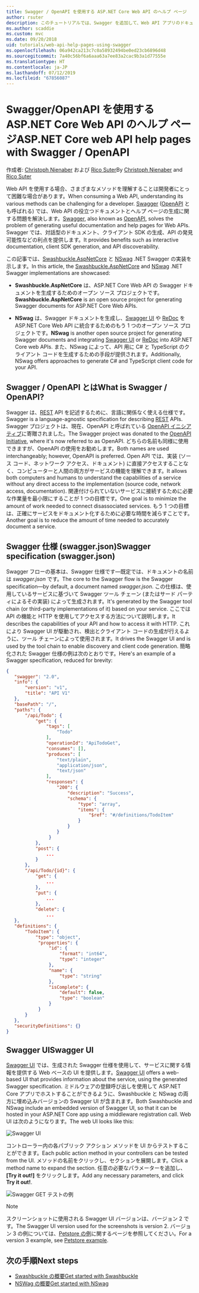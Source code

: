```yaml
---
title: Swagger / OpenAPI を使用する ASP.NET Core Web API のヘルプ ページ
author: rsuter
description: このチュートリアルでは、Swagger を追加して、Web API アプリのドキュメントとヘルプ ページを生成する手順を説明します。
ms.author: scaddie
ms.custom: mvc
ms.date: 09/20/2018
uid: tutorials/web-api-help-pages-using-swagger
ms.openlocfilehash: 06a942ca213c7c0a58932494be0ed23cb6896d48
ms.sourcegitcommit: 7a40c56bf6a6aaa63a7ee83a2cac9b3a1d77555e
ms.translationtype: HT
ms.contentlocale: ja-JP
ms.lasthandoff: 07/12/2019
ms.locfileid: "67856087"
---
```

# <a name="aspnet-core-web-api-help-pages-with-swagger--openapi"></a><span data-ttu-id="23979-103">Swagger/OpenAPI を使用する ASP.NET Core Web API のヘルプ ページ</span><span class="sxs-lookup"><span data-stu-id="23979-103">ASP.NET Core web API help pages with Swagger / OpenAPI</span></span>

<span data-ttu-id="23979-104">作成者: [Christoph Nienaber](https://twitter.com/zuckerthoben) および [Rico Suter](https://blog.rsuter.com/)</span><span class="sxs-lookup"><span data-stu-id="23979-104">By [Christoph Nienaber](https://twitter.com/zuckerthoben) and [Rico Suter](https://blog.rsuter.com/)</span></span>

<span data-ttu-id="23979-105">Web API を使用する場合、さまざまなメソッドを理解することは開発者にとって困難な場合があります。</span><span class="sxs-lookup"><span data-stu-id="23979-105">When consuming a Web API, understanding its various methods can be challenging for a developer.</span></span> <span data-ttu-id="23979-106">[Swagger](https://swagger.io/) ([OpenAPI](https://www.openapis.org/) とも呼ばれる) では、Web API の役立つドキュメントとヘルプ ページの生成に関する問題を解決します。</span><span class="sxs-lookup"><span data-stu-id="23979-106">[Swagger](https://swagger.io/), also known as [OpenAPI](https://www.openapis.org/), solves the problem of generating useful documentation and help pages for Web APIs.</span></span> <span data-ttu-id="23979-107">Swagger では、対話型のドキュメント、クライアント SDK の生成、API の発見可能性などの利点を提供します。</span><span class="sxs-lookup"><span data-stu-id="23979-107">It provides benefits such as interactive documentation, client SDK generation, and API discoverability.</span></span>

<span data-ttu-id="23979-108">この記事では、[Swashbuckle.AspNetCore](https://github.com/domaindrivendev/Swashbuckle.AspNetCore) と [NSwag](https://github.com/RicoSuter/NSwag) .NET Swagger の実装を示します。</span><span class="sxs-lookup"><span data-stu-id="23979-108">In this article, the [Swashbuckle.AspNetCore](https://github.com/domaindrivendev/Swashbuckle.AspNetCore) and [NSwag](https://github.com/RicoSuter/NSwag) .NET Swagger implementations are showcased:</span></span>

* <span data-ttu-id="23979-109">**Swashbuckle.AspNetCore** は、ASP.NET Core Web API の Swagger ドキュメントを生成するためのオープン ソース プロジェクトです。</span><span class="sxs-lookup"><span data-stu-id="23979-109">**Swashbuckle.AspNetCore** is an open source project for generating Swagger documents for ASP.NET Core Web APIs.</span></span>

* <span data-ttu-id="23979-110">**NSwag** は、Swagger ドキュメントを生成し、[Swagger UI](https://swagger.io/swagger-ui/) や [ReDoc](https://github.com/Rebilly/ReDoc) を ASP.NET Core Web API に統合するためのもう 1 つのオープン ソース プロジェクトです。</span><span class="sxs-lookup"><span data-stu-id="23979-110">**NSwag** is another open source project for generating Swagger documents and integrating [Swagger UI](https://swagger.io/swagger-ui/) or [ReDoc](https://github.com/Rebilly/ReDoc) into ASP.NET Core web APIs.</span></span> <span data-ttu-id="23979-111">また、NSwag によって、API 用に C# と TypeScript のクライアント コードを生成するための手段が提供されます。</span><span class="sxs-lookup"><span data-stu-id="23979-111">Additionally, NSwag offers approaches to generate C# and TypeScript client code for your API.</span></span>

## <a name="what-is-swagger--openapi"></a><span data-ttu-id="23979-112">Swagger / OpenAPI とは</span><span class="sxs-lookup"><span data-stu-id="23979-112">What is Swagger / OpenAPI?</span></span>

<span data-ttu-id="23979-113">Swagger は、[REST](https://en.wikipedia.org/wiki/Representational_state_transfer) API を記述するために、言語に関係なく使える仕様です。</span><span class="sxs-lookup"><span data-stu-id="23979-113">Swagger is a language-agnostic specification for describing [REST](https://en.wikipedia.org/wiki/Representational_state_transfer) APIs.</span></span> <span data-ttu-id="23979-114">Swagger プロジェクトは、現在、OpenAPI と呼ばれている [OpenAPI イニシアティブ](https://www.openapis.org/)に寄贈されました。</span><span class="sxs-lookup"><span data-stu-id="23979-114">The Swagger project was donated to the [OpenAPI Initiative](https://www.openapis.org/), where it's now referred to as OpenAPI.</span></span> <span data-ttu-id="23979-115">どちらの名前も同様に使用できますが、OpenAPI の使用をお勧めします。</span><span class="sxs-lookup"><span data-stu-id="23979-115">Both names are used interchangeably; however, OpenAPI is preferred.</span></span> <span data-ttu-id="23979-116">Open API では、実装 (ソース コード、ネットワーク アクセス、ドキュメント) に直接アクセスすることなく、コンピューターと人間の両方がサービスの機能を理解できます。</span><span class="sxs-lookup"><span data-stu-id="23979-116">It allows both computers and humans to understand the capabilities of a service without any direct access to the implementation (source code, network access, documentation).</span></span> <span data-ttu-id="23979-117">関連付けられていないサービスに接続するために必要な作業量を最小限にすることが 1 つの目標です。</span><span class="sxs-lookup"><span data-stu-id="23979-117">One goal is to minimize the amount of work needed to connect disassociated services.</span></span> <span data-ttu-id="23979-118">もう 1 つの目標は、正確にサービスをドキュメント化するために必要な時間を減らすことです。</span><span class="sxs-lookup"><span data-stu-id="23979-118">Another goal is to reduce the amount of time needed to accurately document a service.</span></span>

## <a name="swagger-specification-swaggerjson"></a><span data-ttu-id="23979-119">Swagger 仕様 (swagger.json)</span><span class="sxs-lookup"><span data-stu-id="23979-119">Swagger specification (swagger.json)</span></span>

<span data-ttu-id="23979-120">Swagger フローの基本は、Swagger 仕様です&mdash;既定では、ドキュメントの名前は *swagger.json* です。</span><span class="sxs-lookup"><span data-stu-id="23979-120">The core to the Swagger flow is the Swagger specification&mdash;by default, a document named *swagger.json*.</span></span> <span data-ttu-id="23979-121">この仕様は、使用しているサービスに基づいて Swagger ツール チェーン (またはサード パーティによるその実装) によって生成されます。</span><span class="sxs-lookup"><span data-stu-id="23979-121">It's generated by the Swagger tool chain (or third-party implementations of it) based on your service.</span></span> <span data-ttu-id="23979-122">ここでは API の機能と HTTP を使用してアクセスする方法について説明します。</span><span class="sxs-lookup"><span data-stu-id="23979-122">It describes the capabilities of your API and how to access it with HTTP.</span></span> <span data-ttu-id="23979-123">これにより Swagger UI が駆動され、検出とクライアント コードの生成が行えるように、ツール チェーンによって使用されます。</span><span class="sxs-lookup"><span data-stu-id="23979-123">It drives the Swagger UI and is used by the tool chain to enable discovery and client code generation.</span></span> <span data-ttu-id="23979-124">簡略化された Swagger 仕様の例は次のとおりです。</span><span class="sxs-lookup"><span data-stu-id="23979-124">Here's an example of a Swagger specification, reduced for brevity:</span></span>

```json
{
   "swagger": "2.0",
   "info": {
       "version": "v1",
       "title": "API V1"
   },
   "basePath": "/",
   "paths": {
       "/api/Todo": {
           "get": {
               "tags": [
                   "Todo"
               ],
               "operationId": "ApiTodoGet",
               "consumes": [],
               "produces": [
                   "text/plain",
                   "application/json",
                   "text/json"
               ],
               "responses": {
                   "200": {
                       "description": "Success",
                       "schema": {
                           "type": "array",
                           "items": {
                               "$ref": "#/definitions/TodoItem"
                           }
                       }
                   }
                }
           },
           "post": {
               ...
           }
       },
       "/api/Todo/{id}": {
           "get": {
               ...
           },
           "put": {
               ...
           },
           "delete": {
               ...
   },
   "definitions": {
       "TodoItem": {
           "type": "object",
            "properties": {
                "id": {
                    "format": "int64",
                    "type": "integer"
                },
                "name": {
                    "type": "string"
                },
                "isComplete": {
                    "default": false,
                    "type": "boolean"
                }
            }
       }
   },
   "securityDefinitions": {}
}
```

## <a name="swagger-ui"></a><span data-ttu-id="23979-125">Swagger UI</span><span class="sxs-lookup"><span data-stu-id="23979-125">Swagger UI</span></span>

<span data-ttu-id="23979-126">[Swagger UI](https://swagger.io/swagger-ui/) では、生成された Swagger 仕様を使用して、サービスに関する情報を提供する Web ベースの UI を提供します。</span><span class="sxs-lookup"><span data-stu-id="23979-126">[Swagger UI](https://swagger.io/swagger-ui/) offers a web-based UI that provides information about the service, using the generated Swagger specification.</span></span> <span data-ttu-id="23979-127">ミドルウェアの登録呼び出しを使用して ASP.NET Core アプリでホストすることができるように、Swashbuckle と NSwag の両方に埋め込みバージョンの Swagger UI が含まれます。</span><span class="sxs-lookup"><span data-stu-id="23979-127">Both Swashbuckle and NSwag include an embedded version of Swagger UI, so that it can be hosted in your ASP.NET Core app using a middleware registration call.</span></span> <span data-ttu-id="23979-128">Web UI は次のようになります。</span><span class="sxs-lookup"><span data-stu-id="23979-128">The web UI looks like this:</span></span>

![Swagger UI](web-api-help-pages-using-swagger/_static/swagger-ui.png)

<span data-ttu-id="23979-130">コントローラー内の各パブリック アクション メソッドを UI からテストすることができます。</span><span class="sxs-lookup"><span data-stu-id="23979-130">Each public action method in your controllers can be tested from the UI.</span></span> <span data-ttu-id="23979-131">メソッドの名前をクリックし、セクションを展開します。</span><span class="sxs-lookup"><span data-stu-id="23979-131">Click a method name to expand the section.</span></span> <span data-ttu-id="23979-132">任意の必要なパラメーターを追加し、 **[Try it out!]** をクリックします。</span><span class="sxs-lookup"><span data-stu-id="23979-132">Add any necessary parameters, and click **Try it out!**.</span></span>

![Swagger GET テストの例](web-api-help-pages-using-swagger/_static/get-try-it-out.png)

> [!NOTE]
> <span data-ttu-id="23979-134">スクリーンショットに使用される Swagger UI バージョンは、バージョン 2 です。</span><span class="sxs-lookup"><span data-stu-id="23979-134">The Swagger UI version used for the screenshots is version 2.</span></span> <span data-ttu-id="23979-135">バージョン 3 の例については、[Petstore の例](https://petstore.swagger.io/)に関するページを参照してください。</span><span class="sxs-lookup"><span data-stu-id="23979-135">For a version 3 example, see [Petstore example](https://petstore.swagger.io/).</span></span>

## <a name="next-steps"></a><span data-ttu-id="23979-136">次の手順</span><span class="sxs-lookup"><span data-stu-id="23979-136">Next steps</span></span>

* [<span data-ttu-id="23979-137">Swashbuckle の概要</span><span class="sxs-lookup"><span data-stu-id="23979-137">Get started with Swashbuckle</span></span>](xref:tutorials/get-started-with-swashbuckle)
* [<span data-ttu-id="23979-138">NSWag の概要</span><span class="sxs-lookup"><span data-stu-id="23979-138">Get started with NSwag</span></span>](xref:tutorials/get-started-with-nswag)
